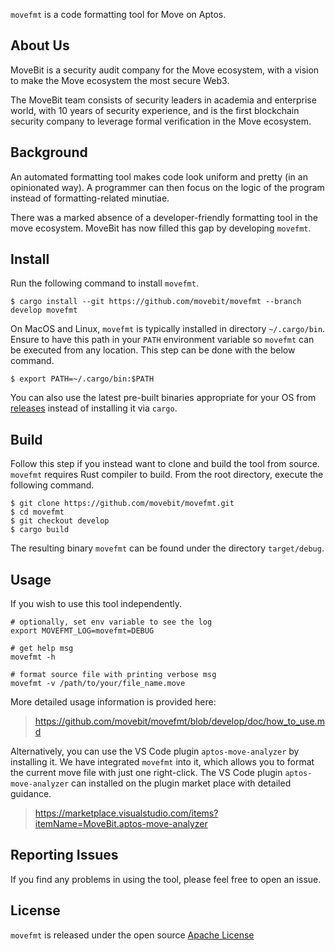 `movefmt` is a code formatting tool for Move on Aptos.

## About Us
MoveBit is a security audit company for the Move ecosystem, with a vision to make the Move ecosystem the most secure Web3. 

The MoveBit team consists of security leaders in academia and enterprise world, with 10 years of security experience, and is the first blockchain security company to leverage formal verification in the Move ecosystem.

## Background
An automated formatting tool makes code look uniform and pretty (in an opinionated way). A programmer can then focus on the logic of the program instead of formatting-related minutiae.

There was a marked absence of a developer-friendly formatting tool in the move ecosystem. MoveBit has now filled this gap by developing `movefmt`.

## Install

Run the following command to install `movefmt`.

```
$ cargo install --git https://github.com/movebit/movefmt --branch develop movefmt
```

On MacOS and Linux, `movefmt` is typically installed in directory `~/.cargo/bin`.
Ensure to have this path in your `PATH` environment variable so `movefmt` can be executed from any location.
This step can be done with the below command.

```
$ export PATH=~/.cargo/bin:$PATH
```

You can also use the latest pre-built binaries appropriate for your OS from [releases](https://github.com/movebit/movefmt/releases) instead of installing it via `cargo`.

## Build

Follow this step if you instead want to clone and build the tool from source. `movefmt` requires Rust compiler to build. From the root directory, execute the following command.

```
$ git clone https://github.com/movebit/movefmt.git
$ cd movefmt
$ git checkout develop
$ cargo build
```

The resulting binary `movefmt` can be found under the directory `target/debug`.

## Usage
If you wish to use this tool independently.
```
# optionally, set env variable to see the log
export MOVEFMT_LOG=movefmt=DEBUG

# get help msg
movefmt -h

# format source file with printing verbose msg
movefmt -v /path/to/your/file_name.move
```
More detailed usage information is provided here:
> https://github.com/movebit/movefmt/blob/develop/doc/how_to_use.md

Alternatively, you can use the VS Code plugin `aptos-move-analyzer` by installing it. We have integrated `movefmt` into it, which allows you to format the current move file with just one right-click. The VS Code plugin `aptos-move-analyzer` can installed on the plugin market place with detailed guidance.
> https://marketplace.visualstudio.com/items?itemName=MoveBit.aptos-move-analyzer

## Reporting Issues

If you find any problems in using the tool, please feel free to open an issue.

## License

`movefmt` is released under the open source [Apache License](LICENSE)
